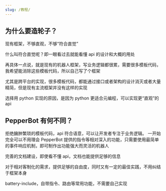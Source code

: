 ```yaml
---
slug: /教程/
---
```


## 为什么要造轮子？

现有框架，不够直观，不够“符合直觉”

什么叫符合直觉呢？即一眼看过去就能看懂 api 的设计和大概的用处

再具体一点说，就是现有的机器人框架，写业务逻辑都很累，需要很多模板代码，我希望能消除这些模板代码，所以自己写了个框架

尤其是跨平台的实现，很多模板代码，都能通过接口或者架构的设计消灭或者大量精简，但是现有主流框架并没有这样的实现

选择用 python 实现的原因，是因为 python 更适合元编程，可以实现更“直观”的 api

## PepperBot 有何不同？

拒绝臃肿繁琐的模板代码，api 符合语意，可以让开发者专注于业务逻辑。 一开始完全可以不用理会 PepperBot 提供的指令等相对深入的功能，只需要使用最简单的事件响应机制，即可制作出功能强大而灵活的机器人

完善的文档建设，即使看不懂 api，文档也能提供足够的信息

对于相对客制化的需求，提供足够的自由度，同时又有一定的最佳实践，不用纠结于框架本身

battery-include，自带指令、路由等常用功能，不需要自己实现

<!-- 没有限制 api 的使用，但是显然，在 group_message 实践中，调用 add_group_request_resolve()是没有任何意义的 -->
